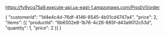 

https://fy9vcg75a9.execute-api.us-east-1.amazonaws.com/Prod/v1/order

{
	"customerId": "1d4e4c4d-76df-4146-8545-4b01cd4747a4",
	"price": 2,
	"items": [{
		"productId": "6b6502e8-1b76-4c28-885f-d43a9012c53d",
		"quantity": 1,
		"price": 2
	}]
}
